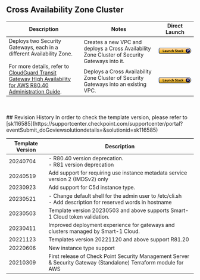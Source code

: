 
## Cross Availability Zone Cluster
<table>
    <thead>
        <tr>
            <th>Description</th>
            <th>Notes</th>
            <th>Direct Launch</th>
        </tr>
    </thead>
    <tbody>
        <tr>
            <td rowspan="2" width="40%">
                Deploys two Security Gateways, each in a different Availability Zone.<br/><br/>For more details, refer to <a href="https://sc1.checkpoint.com/documents/IaaS/WebAdminGuides/EN/CP_CloudGuard_for_AWS_Transit_Gateway_High_Availability/Default.htm">CloudGuard Transit Gateway High Availability for AWS R80.40 Administration Guide</a>.
            </td>
            <td width="40%">Creates a new VPC and deploys a Cross Availability Zone Cluster of Security Gateways into it.</td>
            <td><a href="https://console.aws.amazon.com/cloudformation/home#/stacks/create/review?templateURL=https://cgi-cfts.s3.amazonaws.com/cluster/geo-cluster-master.yaml&stackName=Check-Point-geo-cluster"><img src="../../images/launch.png"/></a></td>
        </tr>
        <tr>
            <td width="40%">Deploys a Cross Availability Zone Cluster of Security Gateways into an existing VPC.</td>
            <td><a href="https://console.aws.amazon.com/cloudformation/home#/stacks/create/review?templateURL=https://cgi-cfts.s3.amazonaws.com/cluster/geo-cluster.yaml&stackName=Check-Point-geo-cluster"><img src="../../images/launch.png"/></a></td>
        </tr>
    </tbody>
</table>
<br/>
<br/>
## Revision History
In order to check the template version, please refer to [sk116585](https://supportcenter.checkpoint.com/supportcenter/portal?eventSubmit_doGoviewsolutiondetails=&solutionid=sk116585)

| Template Version | Description                                                                                                      |
|------------------|------------------------------------------------------------------------------------------------------------------|
| 20240704         | - R80.40 version deprecation.<br/>- R81 version  deprecation                                                     |
| 20240519         | Add support for requiring use instance metadata service version 2 (IMDSv2) only                                  |
| 20230923         | Add support for C5d instance type.                                                                               |
| 20230521         | - Change default shell for the admin user to /etc/cli.sh<br/>- Add description for reserved words in hostname    |
| 20230503         | Template version 20230503 and above supports Smart-1 Cloud token validation.                                     |
| 20230411         | Improved deployment experience for gateways and clusters managed by Smart-1 Cloud.                               |
| 20221123         | Templates version 20221120 and above support R81.20                                                              |
| 20220606         | New instance type support                                                                                        |
| 20210309         | First release of Check Point Security Management Server & Security Gateway (Standalone) Terraform module for AWS |
